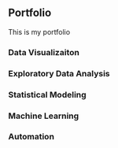## Portfolio

This is my portfolio



### Data Visualizaiton



### Exploratory Data Analysis



### Statistical Modeling



### Machine Learning



### Automation 